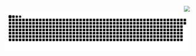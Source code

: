 <img src="https://github-readme-stats-mrdulin.vercel.app/api?username=honinc&show_icons=true&hide_border=true&include_all_commits=true&hide_title=true" align="right">

[![](https://raw.githubusercontent.com/honinc/honinc/output/github-snake.svg)](https://blog.300023.xyz)

